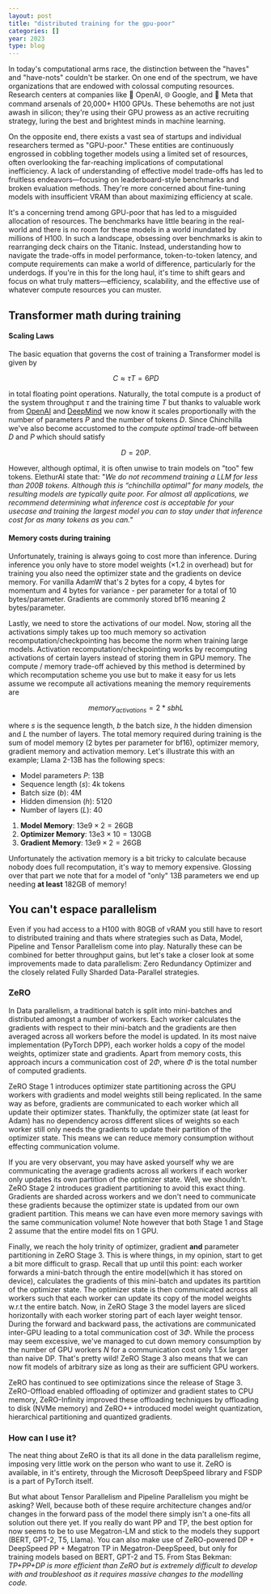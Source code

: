 ```yaml
---
layout: post
title: "distributed training for the gpu-poor"
categories: []
year: 2023
type: blog
---
```


In today's computational arms race, the distinction between the "haves" and "have-nots" couldn't be starker. On one end of the spectrum, we have organizations that are endowed with colossal computing resources. Research centers at companies like 🏢 OpenAI, 🌐 Google, and 📱 Meta that command arsenals of 20,000+ H100 GPUs. These behemoths are not just awash in silicon; they're using their GPU prowess as an active recruiting strategy, luring the best and brightest minds in machine learning.

On the opposite end, there exists a vast sea of startups and individual researchers termed as "GPU-poor." These entities are continuously engrossed in cobbling together models using a limited set of resources, often overlooking the far-reaching implications of computational inefficiency. A lack of understanding of effective model trade-offs has led to fruitless endeavors—focusing on leaderboard-style benchmarks and broken evaluation methods. They're more concerned about fine-tuning models with insufficient VRAM than about maximizing efficiency at scale.

It's a concerning trend among GPU-poor that has led to a misguided allocation of resources. The benchmarks have little bearing in the real-world and there is no room for these models in a world inundated by millions of H100. In such a landscape, obsessing over benchmarks is akin to rearranging deck chairs on the Titanic. Instead, understanding how to navigate the trade-offs in model performance, token-to-token latency, and compute requirements can make a world of difference, particularly for the underdogs. If you're in this for the long haul, it's time to shift gears and focus on what truly matters—efficiency, scalability, and the effective use of whatever compute resources you can muster.

## Transformer math during training

#### Scaling Laws
The basic equation that governs the cost of training a Transformer model is given by

$$ C \approx \tau T = 6PD$$

in total floating point operations. Naturally, the total compute is a product of the system throughput $\tau$ and the training time $T$ but thanks to valuable work from [OpenAI](/posts/2023-05-25-scalinglaws.md) and [DeepMind](/posts/2023-08-01-chinchilla.md) we now know it scales proportionally with the number of parameters $P$ and the number of tokens $D$. Since Chinchilla we've also become accustomed to the _compute optimal_ trade-off between $D$ and $P$ which should satisfy

$$ D = 20P.$$

However, although optimal, it is often unwise to train models on "too" few tokens. ElethurAI state that: "_We do not recommend training a LLM for less than 200B tokens. Although this is “chinchilla optimal” for many models, the resulting models are typically quite poor. For almost all applications, we recommend determining what inference cost is acceptable for your usecase and training the largest model you can to stay under that inference cost for as many tokens as you can._"


#### Memory costs during training
Unfortunately, training is always going to cost more than inference. During inference you only have to store model weights ($\times 1.2$ in overhead) but for training you also need the optimizer state and the gradients on device memory. For vanilla AdamW that's 2 bytes for a copy, 4 bytes for momentum and 4 bytes for variance - per parameter for a total of 10 bytes/parameter. Gradients are commonly stored bf16 meaning 2 bytes/parameter.

Lastly, we need to store the activations of our model. Now, storing all the activations simply takes up too much memory so activation recomputation/checkpointing has become the norm when training large models. Activation recomputation/checkpointing works by recomputing activations of certain layers instead of storing them in GPU memory. The compute / memory trade-off achieved by this method is determined by which recomputation scheme you use but to make it easy for us lets assume we recompute all activations meaning the memory requirements are

$$ memory_{activations} = 2 * sbhL$$

where $s$ is the sequence length, $b$ the batch size, $h$ the hidden dimension and $L$ the number of layers. The total memory required during training is the sum of model memory (2 bytes per parameter for bf16), optimizer memory, gradient memory and activation memory. Let's illustrate this with an example; Llama 2-13B has the following specs:

- Model parameters $P$: 13B
- Sequence length ($s$): 4k tokens
- Batch size ($b$): 4M
- Hidden dimension ($h$): 5120
- Number of layers ($L$): 40

1. **Model Memory**: $13\text{e}9 \times 2 = 26\text{GB}$
2. **Optimizer Memory**: $13\text{e}3 \times 10 = 130\text{GB}$
3. **Gradient Memory**: $13\text{e}9 \times 2 = 26 \text{GB}$

Unfortunately the activation memory is a bit tricky to calculate because nobody does full recomputation, it's way to memory expensive. Glossing over that part we note that for a model of "only" 13B parameters we end up needing **at least** 182GB of memory! 

## You can't espace parallelism

Even if you had access to a H100 with 80GB of vRAM you still have to resort to distributed training and thats where strategies such as Data, Model, Pipeline and Tensor Parallelism come into play. Naturally these can be combined for better throughput gains, but let's take a closer look at some improvements made to data parallelism: Zero Redundancy Optimizer and the closely related Fully Sharded Data-Parallel strategies.

### ZeRO
In Data parallelism, a traditional batch is split into mini-batches and distributed amongst a number of workers. Each worker calculates the gradients with respect to their mini-batch and the gradients are then averaged across all workers before the model is updated. In its most naive implementation (PyTorch DPP), each worker holds a copy of the model weights, optimizer state and gradients. Apart from memory costs, this approach incurs a communication cost of $2\Phi$, where $\Phi$ is the total number of computed gradients.

ZeRO Stage 1 introduces optimizer state partitioning across the GPU workers with gradients and model weights still being replicated. In the same way as before, gradients are communicated to each worker which all update their optimizer states. Thankfully, the optimizer state (at least for Adam) has no dependency across different slices of weights so each worker still only needs the gradients to update their partition of the optimizer state. This means we can reduce memory consumption without effecting communication volume. 

If you are very observant, you may have asked yourself why we are communicating the average gradients across all workers if each worker only updates its own partition of the optimizer state. Well, we shouldn't. ZeRO Stage 2 introduces gradient partitioning to avoid this exact thing. Gradients are sharded across workers and we don't need to communicate these gradients because the optimizer state is updated from our own gradient partition. This means we can have even more memory savings with the same communication volume! Note however that both Stage 1 and Stage 2 assume that the entire model fits on 1 GPU.

Finally, we reach the holy trinity of optimizer, gradient **and** parameter partitioning in ZeRO Stage 3. This is where things, in my opinion, start to get a bit more difficult to grasp. Recall that up until this point: each worker forwards a mini-batch through the entire model(which it has stored on device), calculates the gradients of this mini-batch and updates its partition of the optimizer state. The optimizer state is then communicated across all workers such that each worker can update its copy of the model weights w.r.t the entire batch. Now, in ZeRO Stage 3 the model layers are sliced horizontally with each worker storing part of each layer weight tensor. During the forward and backward pass, the activations are communicated inter-GPU leading to a total communication cost of $3\Phi$. While the process may seem excessive, we've managed to cut down memory consumption by the number of GPU workers $N$ for a communication cost only 1.5x larger than naive DP. That's pretty wild! ZeRO Stage 3 also means that we can now fit models of arbitrary size as long as their are sufficient GPU workers. 

ZeRO has continued to see optimizations since the release of Stage 3. ZeRO-Offload enabled offloading of optimizer and gradient states to CPU memory, ZeRO-Infinity improved these offloading techniques by offloading to disk (NVMe memory) and ZeRO++ introduced model weight quantization, hierarchical partitioning and quantized gradients. 

### How can I use it?
The neat thing about ZeRO is that its all done in the data parallelism regime, imposing very little work on the person who want to use it. ZeRO is available, in it's entirety, through the Microsoft DeepSpeed library and FSDP is a part of PyTorch itself.

But what about Tensor Parallelism and Pipeline Parallelism you might be asking? Well, because both of these require architecture changes and/or changes in the forward pass of the model there simply isn't a one-fits all solution out there yet. If you really do want PP and TP, the best option for now seems to be to use Megatron-LM and stick to the models they support (BERT, GPT-2, T5, Llama). You can also make use of ZeRO-powered DP + DeepSpeed PP + Megatron TP in Megatron-DeepSpeed, but only for training models based on BERT, GPT-2 and T5. From Stas Bekman: *TP+PP+DP is more efficient than ZeRO but is extremely difficult to develop with and troubleshoot as it requires massive changes to the modelling code.* 

